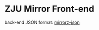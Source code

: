 # ZJU Mirror Front-end

back-end JSON format: [mirrorz-json](https://github.com/mirrorz-org/mirrorz#data-format-v15-draft)

